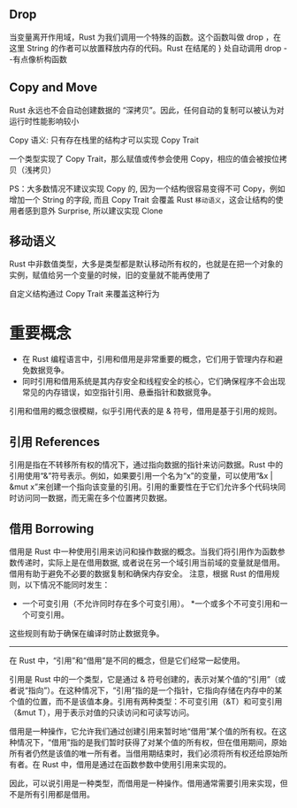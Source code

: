 ## Drop

当变量离开作用域，Rust 为我们调用一个特殊的函数。这个函数叫做 drop ，在这里
String 的作者可以放置释放内存的代码。Rust 在结尾的 } 处自动调用 drop
--有点像析构函数

## Copy and Move

Rust 永远也不会自动创建数据的 “深拷贝”。因此，任何自动的复制可以被认为对运行时性能影响较小

Copy 语义: 只有存在栈里的结构才可以实现 Copy Trait

一个类型实现了 Copy Trait，那么赋值或传参会使用 Copy，相应的值会被按位拷贝（浅拷贝）

PS：大多数情况不建议实现 Copy 的, 因为一个结构很容易变得不可 Copy，例如增加一个 String 的字段,
而且 Copy Trait 会覆盖 Rust `移动语义`，这会让结构的使用者感到意外 Surprise, 所以建议实现 Clone

## 移动语义

Rust 中非数值类型，大多是类型都是默认移动所有权的，也就是在把一个对象的实例，赋值给另一个变量的时候，旧的变量就不能再使用了

自定义结构通过 Copy Trait 来覆盖这种行为

# 重要概念

- 在 Rust 编程语言中，引用和借用是非常重要的概念，它们用于管理内存和避免数据竞争。
- 同时引用和借用系统是其内存安全和线程安全的核心，它们确保程序不会出现常见的内存错误，如空指针引用、悬垂指针和数据竞争。

引用和借用的概念很模糊，似乎引用代表的是 & 符号，借用是基于引用的规则。

## 引用 References

引用是指在不转移所有权的情况下，通过指向数据的指针来访问数据。Rust 中的引用使用“&”符号表示。例如，如果要引用一个名为“x”的变量，可以使用“&x | &mut x”来创建一个指向该变量的引用。引用的重要性在于它们允许多个代码块同时访问同一数据，而无需在多个位置拷贝数据。

## 借用 Borrowing

借用是 Rust 中一种使用引用来访问和操作数据的概念。当我们将引用作为函数参数传递时，实际上是在借用数据, 或者说在另一个域引用当前域的变量就是借用。借用有助于避免不必要的数据复制和确保内存安全。
注意，根据 Rust 的借用规则，以下情况不能同时发生：

- 一个可变引用（不允许同时存在多个可变引用）。 \*一个或多个不可变引用和一个可变引用。

这些规则有助于确保在编译时防止数据竞争。

---

在 Rust 中，“引用”和“借用”是不同的概念，但是它们经常一起使用。

引用是 Rust 中的一个类型，它是通过 & 符号创建的，表示对某个值的“引用”（或者说“指向”）。在这种情况下，“引用”指的是一个指针，它指向存储在内存中的某个值的位置，而不是该值本身。引用有两种类型：不可变引用（&T）和可变引用（&mut T），用于表示对值的只读访问和可读写访问。

借用是一种操作，它允许我们通过创建引用来暂时地“借用”某个值的所有权。在这种情况下，“借用”指的是我们暂时获得了对某个值的所有权，但在借用期间，原始所有者仍然是该值的唯一所有者。当借用期结束时，我们必须将所有权还给原始所有者。在 Rust 中，借用是通过在函数参数中使用引用来实现的。

因此，可以说引用是一种类型，而借用是一种操作。借用通常需要引用来实现，但不是所有引用都是借用。
